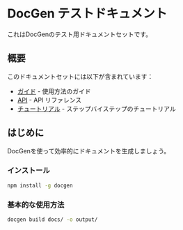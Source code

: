 # DocGen テストドキュメント

これはDocGenのテスト用ドキュメントセットです。

## 概要

このドキュメントセットには以下が含まれています：

- [ガイド](guides/) - 使用方法のガイド
- [API](api/) - API リファレンス
- [チュートリアル](tutorials/) - ステップバイステップのチュートリアル

## はじめに

DocGenを使って効率的にドキュメントを生成しましょう。

### インストール

```bash
npm install -g docgen
```

### 基本的な使用方法

```bash
docgen build docs/ -o output/
```